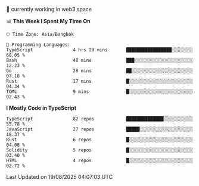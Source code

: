 🔭 currently working in web3 space

<!--START_SECTION:waka-->
📊 **This Week I Spent My Time On** 

```text
🕑︎ Time Zone: Asia/Bangkok

💬 Programming Languages: 
TypeScript               4 hrs 29 mins       █████████████████░░░░░░░░   68.05 % 
Bash                     48 mins             ███░░░░░░░░░░░░░░░░░░░░░░   12.23 % 
Go                       28 mins             ██░░░░░░░░░░░░░░░░░░░░░░░   07.18 % 
Rust                     17 mins             █░░░░░░░░░░░░░░░░░░░░░░░░   04.34 % 
TOML                     9 mins              █░░░░░░░░░░░░░░░░░░░░░░░░   02.43 % 
```

**I Mostly Code in TypeScript** 

```text
TypeScript               82 repos            ██████████████░░░░░░░░░░░   55.78 % 
JavaScript               27 repos            █████░░░░░░░░░░░░░░░░░░░░   18.37 % 
Rust                     6 repos             █░░░░░░░░░░░░░░░░░░░░░░░░   04.08 % 
Solidity                 5 repos             █░░░░░░░░░░░░░░░░░░░░░░░░   03.40 % 
HTML                     4 repos             █░░░░░░░░░░░░░░░░░░░░░░░░   02.72 % 
```




 Last Updated on 19/08/2025 04:07:03 UTC
<!--END_SECTION:waka-->
